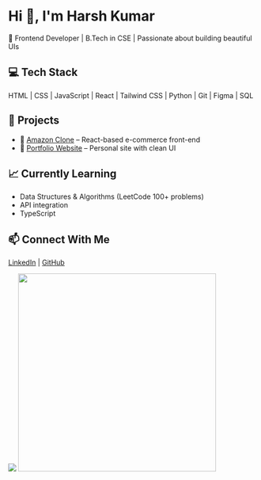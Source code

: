 # Hi 👋, I'm Harsh Kumar

🚀 Frontend Developer | B.Tech in CSE | Passionate about building beautiful UIs

## 💻 Tech Stack
HTML | CSS | JavaScript | React | Tailwind CSS | Python | Git | Figma | SQL

## 🌟 Projects
- 🔗 [Amazon Clone](https://github.com/harsh050110/amazon-clone) – React-based e-commerce front-end
- 🔗 [Portfolio Website](https://github.com/harsh050110/portfolio) – Personal site with clean UI

## 📈 Currently Learning
- Data Structures & Algorithms (LeetCode 100+ problems)
- API integration
- TypeScript

## 📫 Connect With Me
[LinkedIn](https://www.linkedin.com/in/harsh-kumar-984) | [GitHub](https://github.com/harsh050110)



<img src="https://readme-typing-svg.herokuapp.com?font=Fira+Code&size=22&pause=1000&color=0A4BFF&center=true&vCenter=true&width=440&height=50&lines=Frontend+Developer;React+Lover;Currently+Learning+DSA" />
<img src="https://media.giphy.com/media/13HgwGsXF0aiGY/giphy.gif" width="400"/>


